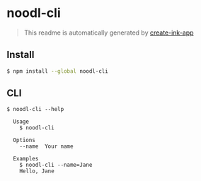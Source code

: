 # noodl-cli

> This readme is automatically generated by [create-ink-app](https://github.com/vadimdemedes/create-ink-app)


## Install

```bash
$ npm install --global noodl-cli
```


## CLI

```
$ noodl-cli --help

  Usage
    $ noodl-cli

  Options
    --name  Your name

  Examples
    $ noodl-cli --name=Jane
    Hello, Jane
```
